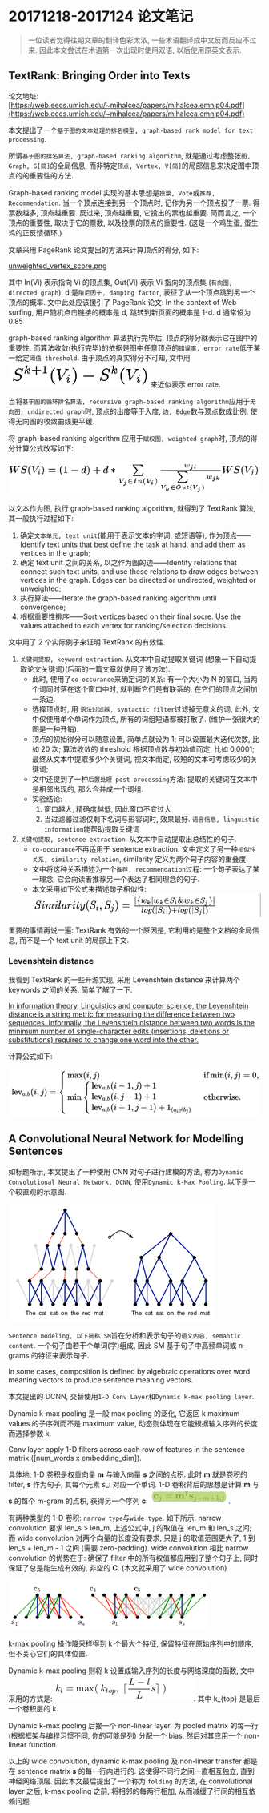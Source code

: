# 20171218-2017124 论文笔记

> 一位读者觉得往期文章的翻译色彩太浓, 一些术语翻译成中文反而反应不过来. 因此本文尝试在术语第一次出现时使用双语, 以后使用原英文表示.

## TextRank: Bringing Order into Texts

论文地址: [https://web.eecs.umich.edu/~mihalcea/papers/mihalcea.emnlp04.pdf](https://web.eecs.umich.edu/~mihalcea/papers/mihalcea.emnlp04.pdf)

本文提出了一个`基于图的文本处理的排名模型, graph-based rank model for text processing`.

所谓`基于图的排名算法, graph-based ranking algorithm`, 就是通过考虑整张`图, Graph, G[简]`的全局信息, 而非特定`顶点, Vertex, V[简]`的局部信息来决定图中顶点的的重要性的方法.

Graph-based ranking model 实现的基本思想是`投票, Vote`或`推荐, Recommendation`. 当一个顶点连接到另一个顶点时, 记作为另一个顶点投了一票. 得票数越多, 顶点越重要. 反过来, 顶点越重要, 它投出的票也越重要. 简而言之, 一个顶点的重要性, 取决于它的票数, 以及投票的顶点的重要性. \(这是一个鸡生蛋, 蛋生鸡的正反馈循环,\)

文章采用 PageRank 论文提出的方法来计算顶点的得分, 如下:

[unweighted\_vertex\_score.png](https://github.com/iamkissg/PaperHighlights/tree/e748838bc232093f9685c22210ec5bff856cf116/2017/12/unweighted_vertex_score.png)

其中 In\(Vi\) 表示指向 Vi 的顶点集, Out\(Vi\) 表示 Vi 指向的顶点集 \(`有向图, directed graph`\). d 是`阻尼因子, damping factor`, 表征了从一个顶点跳到另一个顶点的概率. 文中此处应该援引了 PageRank 论文: In the context of Web surfing, 用户随机点击链接的概率是 d, 跳转到新页面的概率是 1-d. d 通常设为 0.85

graph-based ranking algorithm 算法执行完毕后, 顶点的得分就表示它在图中的重要性. 而算法收敛\(执行完毕\)的依据是图中任意顶点的`错误率, error rate`低于某一给定`阈值 threshold`. 由于顶点的真实得分不可知, 文中用 ![approximated\_error\_rate.png](../../.gitbook/assets/approximated_error_rate.png) 来近似表示 error rate.

当将`基于图的循环排名算法, recursive graph-based ranking algorithm`应用于`无向图, undirected graph`时, 顶点的出度等于入度, `边, Edge`数与顶点数成比例, 使得无向图的收敛曲线更平缓.

将 graph-based ranking algorithm 应用于`赋权图, weighted graph`时, 顶点的得分计算公式改写如下:

![weighted\_vertex\_score.png](../../.gitbook/assets/weighted_vertex_score.png)

以文本作为图, 执行 graph-based ranking algorithm, 就得到了 TextRank 算法, 其一般执行过程如下:

1. 确定`文本单元, text unit`\(能用于表示文本的字词, 或短语等\), 作为顶点——Identify text units that best define the task at hand, and add them as vertices in the graph;
2. 确定 text unit 之间的关系, 以之作为图的边——Identify relations that connect such text units, and use these relations to draw edges between vertices in the graph. Edges can be directed or undirected, weighted or unweighted;
3. 执行算法——Iterate the graph-based ranking algorithm until convergence;
4. 根据重要性排序——Sort vertices based on their final socre. Use the values attached to each vertex for ranking/selection decisions.

文中用了 2 个实际例子来证明 TextRank 的有效性.

1. `关键词提取, keyword extraction`. 从文本中自动提取关键词 \(想象一下自动提取论文关键词\)\(后面的一篇文章就使用了该方法\).
   * 此时, 使用了`co-occurance`来确定词的关系: 有一个大小为 N 的窗口, 当两个词同时落在这个窗口中时, 就判断它们是有联系的, 在它们的顶点之间加一条边.
   * 选择顶点时, 用 `语法过滤器, syntactic filter`过滤掉无意义的词, 此外, 文中仅使用单个单词作为顶点, 所有的词组短语都被打散了. \(维护一张很大的图是一种开销\).
   * 顶点的初始得分可以随意设置, 简单点就设为 1; 可以设置最大迭代次数, 比如 20 次; 算法收敛的 threshold 根据顶点数与初始值而定, 比如 0,0001; 最终从文本中提取多少个关键词, 视文本而定, 较短的文本可考虑较少的关键词;
   * 文中还提到了一种`后置处理 post processing`方法: 提取的关键词在文本中是相邻出现的, 那么合并成一个词组.
   * 实验结论:
     1. 窗口越大, 精确度越低, 因此窗口不宜过大
     2. 当过滤器过滤仅剩下名词与形容词时, 效果最好. `语言信息, linguistic information`能帮助提取关键词
2. `关键句提取, sentence extraction`. 从文本中自动提取出总结性的句子.
   * `co-occurance`不再适用于 sentence extraction. 文中定义了另一种`相似性关系, similarity relation`, similarity 定义为两个句子内容的重叠度.
   * 文中将这种关系描述为一个`推荐, recommendation`过程: 一个句子表达了某一理念, 它会向读者推荐另一个表达了相同理念的句子.
   * 本文采用如下公式来描述句子相似性: ![sentence\_similarity.png](../../.gitbook/assets/sentence_similarity.png)

重要的事情再说一遍: TextRank 有效的一个原因是, 它利用的是整个文档的全局信息, 而不是一个 text unit 的局部上下文.

### Levenshtein distance

我看到 TextRank 的一些开源实现, 采用 Levenshtein distance 来计算两个 keywords 之间的关系. 简单了解了一下.

[In information theory, Linguistics and computer science, the Levenshtein distance is a string metric for measuring the difference between two sequences. Informally, the Levenshtein distance between two words is the minimum number of single-character edits \(insertions, deletions or substitutions\) required to change one word into the other.](https://en.wikipedia.org/wiki/Levenshtein_distance)

计算公式如下:

![levenshtein\_distance.png](../../.gitbook/assets/levenshtein_distance.png)

## A Convolutional Neural Network for Modelling Sentences

如标题所示, 本文提出了一种使用 CNN 对句子进行建模的方法, 称为`Dynamic Convolutional Neural Network, DCNN`, 使用`Dynamic k-Max Pooling`. 以下是一个较直观的示意图.

![DCNN\_subgraph.png](../../.gitbook/assets/dcnn_subgraph.png)

`Sentence modeling, 以下简称 SM`旨在分析和表示句子的`语义内容, semantic content`. 一个句子由若干个单词\(字\)组成, 因此 SM 基于句子中高频单词或 n-grams 的特征来表示句子.

In some cases, composition is defined by algebraic operations over word meaning vectors to produce sentence meaning vectors.

本文提出的 DCNN, 交替使用`1-D Conv Layer`和`Dynamic k-max pooling layer`.

Dynamic k-max pooling 是一般 max pooling 的泛化, 它返回 k maximum values 的子序列而不是 maximum value, 动态则体现在它能根据输入序列的长度而选择参数 k.

Conv layer apply 1-D filters across each row of features in the sentence matrix \(\[num\_words x embedding\_dim\]\).

具体地, 1-D 卷积是权重向量 **m** 与输入向量 **s** 之间的点积. 此时 **m** 就是卷积的 filter, **s** 作为句子, 其每个元素 s\_i 对应一个单词. 1-D 卷积背后的思想是计算 **m** 与 **s** 的每个 m-gram 的点积, 获得另一个序列 **c**: ![DCNN\_1d\_convolution\_equation.png](../../.gitbook/assets/dcnn_1d_convolution_equation.png).

有两种类型的 1-D 卷积: `narrow type`与`wide type`. 如下所示. narrow convolution 要求 len\_s &gt; len\_m, 上述公式中, j 的取值在 len\_m 和 len\_s 之间; 而 wide convolution 对两个向量的长度没有要求, 只是 j 的取值范围更大了, 1 到 len\_s + len\_m - 1 之间 \(需要 zero-padding\). wide convolution 相比 narrow convolution 的优势在于: 确保了 filter 中的所有权值都应用到了整个句子上, 同时保证了总是能生成有效的, 非空的 **C**. \(本文就采用了 wide convolution\)

![DCNN\_1d\_convolution\_show.png](../../.gitbook/assets/dcnn_1d_convolution_show.png)

k-max pooling 操作降采样得到 k 个最大个特征, 保留特征在原始序列中的顺序, 但不关心它们的具体位置.

Dynamic k-max pooling 则将 k 设置成输入序列的长度与网络深度的函数, 文中采用的方式是: ![DCNN\_dynamic\_k.png](../../.gitbook/assets/dcnn_dynamic_k.png). 其中 k\_{top} 是最后一个卷积层的 k.

Dynamic k-max pooling 后接一个 non-linear layer. 为 pooled matrix 的每一行 \(根据框架与编程习惯不同, 你的可能是列\) 分配一个 bias, 然后对其应用一个 non-linear function.

以上的 wide convolution, dynamic k-max pooling 及 non-linear transfer 都是在 sentence matrix **s** 的每一行内进行的. 这使得不同行之间一直相互独立, 直到神经网络顶层. 因此本文最后提出了一个称为 `folding` 的方法, 在 convolutional layer 之后, k-max pooling 之前, 将相邻的每两行相加, 从而减缓了行间的相互依赖问题.

